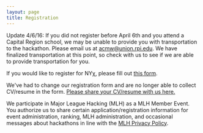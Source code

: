 ```yaml
---
layout: page
title: Registration
---
```


Update 4/6/16: If you did not register before April 6th and you attend a Capital Region school, we may be unable to provide you with transportation to the hackathon. Please email us at <acmw@union.rpi.edu>. We have finalized transportation at this point, so check with us to see if we are able to provide transportation for you.

If you would like to register for NY&chi;, please fill out [this form](https://www.eventbrite.com/e/ny-new-york-capital-hackathon-for-inclusivity-tickets-24264378409).

We've had to change our registration form and are no longer able to collect CV/resume in the form.  [Please share your CV/resume with us here.](https://www.dropbox.com/request/3o5QaZTBC7PxXzf0fsCq)

We participate in Major League Hacking (MLH) as a MLH Member Event. You authorize us to share certain application/registration information for event administration, ranking, MLH administration, and occasional messages about hackathons in line with the [MLH Privacy Policy](http://mlh.io/privacy).
